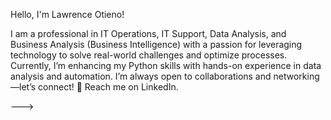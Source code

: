 Hello, I'm Lawrence Otieno!

I am a professional in IT Operations, IT Support, Data Analysis, and Business Analysis (Business Intelligence) with a passion for leveraging technology to solve real-world challenges and optimize processes. Currently, I’m enhancing my Python skills with hands-on experience in data analysis and automation.
I’m always open to collaborations and networking—let’s connect!
📩 Reach me on LinkedIn.


--->
